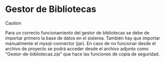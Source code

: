 # Gestor de Bibliotecas
> [!CAUTION]
> Para un correcto funcionamiento del gestor de bibliotecas se debe de importar primero la base de datos en el sistema. También hay que importar manualmente el mysql-connector (jar). En caso de no funcionar desde el archivo de proyecto se podrá acceder desde el archivo adjunto como "Gestor-de-bibliotecas.zip" que hace las funciones de copia de seguridad.
